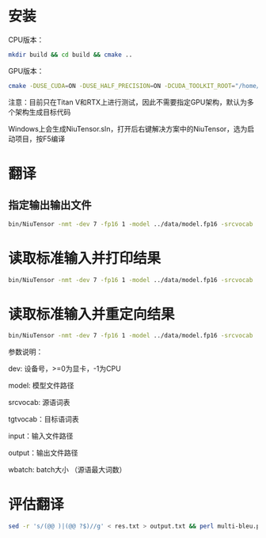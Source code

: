 # 安装

CPU版本：
```bash
mkdir build && cd build && cmake ..
```

GPU版本：
```bash
cmake -DUSE_CUDA=ON -DUSE_HALF_PRECISION=ON -DCUDA_TOOLKIT_ROOT="/home/huchi/cuda-11.2/" && make -j
```

注意：目前只在Titan V和RTX上进行测试，因此不需要指定GPU架构，默认为多个架构生成目标代码

Windows上会生成NiuTensor.sln，打开后右键解决方案中的NiuTensor，选为启动项目，按F5编译

# 翻译

## 指定输出输出文件

```bash
bin/NiuTensor -nmt -dev 7 -fp16 1 -model ../data/model.fp16 -srcvocab ../data/vocab -tgtvocab ../data/vocab -wbatch 40960 -input ../data/en.txt -output ../data/res.txt 
```

# 读取标准输入并打印结果

```bash
bin/NiuTensor -nmt -dev 7 -fp16 1 -model ../data/model.fp16 -srcvocab ../data/vocab -tgtvocab ../data/vocab -wbatch 40960 < input.txt
```

# 读取标准输入并重定向结果

```bash
bin/NiuTensor -nmt -dev 7 -fp16 1 -model ../data/model.fp16 -srcvocab ../data/vocab -tgtvocab ../data/vocab -wbatch 40960 < input.txt > output.txt
```

参数说明：

dev: 设备号，>=0为显卡，-1为CPU

model: 模型文件路径

srcvocab: 源语词表

tgtvocab：目标语词表

input：输入文件路径

output：输出文件路径

wbatch: batch大小 （源语最大词数）

# 评估翻译

```bash
sed -r 's/(@@ )|(@@ ?$)//g' < res.txt > output.txt && perl multi-bleu.perl test.de < output.txt
```